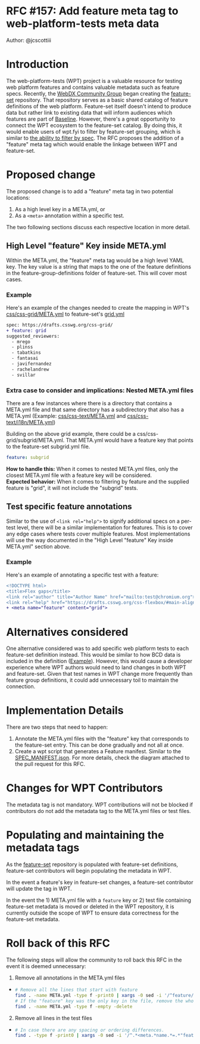 # RFC #157: Add feature meta tag to web-platform-tests meta data

Author: @jcscottiii

# Introduction

The web-platform-tests (WPT) project is a valuable resource for testing web platform features and contains valuable metadata such as feature specs. Recently, the [WebDX Community Group](https://www.w3.org/community/webdx/) began creating the [feature-set](https://github.com/web-platform-dx/feature-set) repository. That repository serves as a basic shared catalog of feature definitions of the web platform. Feature-set itself doesn't intend to produce data but rather link to existing data that will inform audiences which features are part of [Baseline](https://web.dev/baseline/). However, there's a great opportunity to connect the WPT ecosystem to the feature-set catalog. By doing this, it would enable users of wpt.fyi to filter by feature-set grouping, which is similar to [the ability to filter by spec](https://github.com/web-platform-tests/wpt.fyi/issues/1489). The RFC proposes the addition of a "feature" meta tag which would enable the linkage between WPT and feature-set.

# Proposed change

The proposed change is to add a "feature" meta tag in two potential locations:

1. As a high level key in a META.yml, or
1. As a `<meta>` annotation within a specific test.

The two following sections discuss each respective location in more detail.

## High Level "feature" Key inside META.yml

Within the META.yml, the "feature" meta tag would be a high level YAML key. The key value is a string that maps to the one of the feature definitions in the feature-group-definitions folder of feature-set. This will cover most cases.

### Example

Here's an example of the changes needed to create the mapping in WPT's [css/css-grid/META.yml](https://github.com/web-platform-tests/wpt/blob/master/css/css-grid/META.yml) to feature-set's [grid.yml](https://github.com/web-platform-dx/feature-set/blob/main/feature-group-definitions/grid.yml)

```diff
spec: https://drafts.csswg.org/css-grid/
+ feature: grid
suggested_reviewers:
  - mrego
  - plinss
  - tabatkins
  - fantasai
  - javifernandez
  - rachelandrew
  - svillar

```

### Extra case to consider and implications: Nested META.yml files

There are a few instances where there is a directory that contains a META.yml file and that same directory has a subdirectory that also has a META.yml (Example: [css/css-text/META.yml](https://github.com/web-platform-tests/wpt/blob/master/css/css-text/META.yml) and [css/css-text/i18n/META.yml](https://github.com/web-platform-tests/wpt/blob/master/css/css-text/i18n/META.yml))

Building on the above grid example, there could be a css/css-grid/subgrid/META.yml. That META.yml would have a feature key that points to the feature-set subgrid.yml file.

```yaml
feature: subgrid
```

**How to handle this:** When it comes to nested META.yml files, only the closest META.yml file with a feature key will be considered.  
**Expected behavior:** When it comes to filtering by feature and the supplied feature is "grid", it will not include the "subgrid" tests.

## Test specific feature annotations

Similar to the use of `<link rel="help">` to signify additional specs on a per-test level, there will be a similar implementation for features. This is to cover any edge cases where tests cover multiple features. Most implementations will use the way documented in the "High Level "feature" Key inside META.yml" section above.

### Example

Here's an example of annotating a specific test with a feature:

```diff
<!DOCTYPE html>
<title>Flex gaps</title>
<link rel="author" title="Author Name" href="mailto:test@chromium.org">
<link rel="help" href="https://drafts.csswg.org/css-flexbox/#main-alignment">
+ <meta name="feature" content="grid">
```

# Alternatives considered

One alternative considered was to add specific web platform tests to each feature-set definition instead. This would be similar to how BCD data is included in the definition ([Example](https://github.com/web-platform-dx/feature-set/blob/c9314c5126e74f4e1fecd56202774a845c66f9b4/feature-group-definitions/subgrid.yml#L9-L10)).  However, this would cause a developer experience where WPT authors would need to land changes in both WPT and feature-set. Given that test names in WPT change more frequently than feature group definitions, it could add unnecessary toil to maintain the connection.

# Implementation Details

There are two steps that need to happen:  
1. Annotate the META.yml files with the "feature" key that corresponds to the feature-set entry. This can be done gradually and not all at once.
2. Create a wpt script that generates a Feature manifest. Similar to the [SPEC_MANIFEST.json](https://github.com/web-platform-tests/wpt/pull/40655). For more details, check the diagram attached to the pull request for this RFC.

# Changes for WPT Contributors

The metadata tag is not mandatory. WPT contributions will not be blocked if contributors do not add the metadata tag to the META.yml files or test files.

# Populating and maintaining the metadata tags

As the [feature-set](https://github.com/web-platform-dx/feature-set) repository is populated with feature-set definitions, feature-set contributors will begin populating the metadata in WPT.

In the event a feature's key in feature-set changes, a feature-set contributor will update the tag in WPT.

In the event the 1) META.yml file with a `feature` key or 2) test file containing feature-set metadata is moved or deleted in the WPT repository, it is currently outside the scope of WPT to ensure data correctness for the feature-set metadata.

# Roll back of this RFC

The following steps will allow the community to roll back this RFC in the event it is deemed unnecessary:

1. Remove all annotations in the META.yml files
  - ```sh
    # Remove all the lines that start with feature
    find . -name META.yml -type f -print0 | xargs -0 sed -i '/^feature/d'
    # If the "feature" key was the only key in the file, remove the whole file.
    find . -name META.yml -type f -empty -delete
    ```
2. Remove all lines in the test files
  - ```sh
    # In case there are any spacing or ordering differences.
    find . -type f -print0 | xargs -0 sed -i '/^.*<meta.*name.*=.*"feature"/d'
    ```
